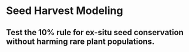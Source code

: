 # Seed Harvest Modeling    
  
  
## Test the 10% rule for ex-situ seed conservation without harming rare plant populations.   
  
  
